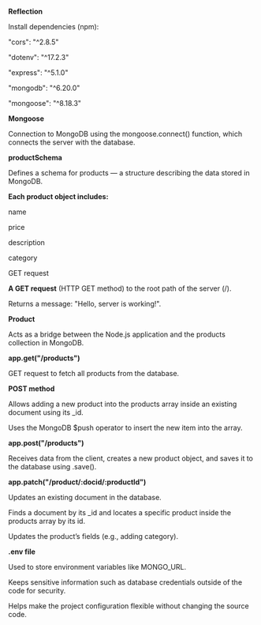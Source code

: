 **Reflection**

Install dependencies (npm):

"cors": "^2.8.5"

"dotenv": "^17.2.3"

"express": "^5.1.0"

"mongodb": "^6.20.0"

"mongoose": "^8.18.3"

**Mongoose**

Connection to MongoDB using the mongoose.connect() function, which connects the server with the database.

**productSchema**

Defines a schema for products — a structure describing the data stored in MongoDB.

**Each product object includes:**

name

price

description

category

GET request

**A GET request** (HTTP GET method) to the root path of the server (/).

Returns a message: "Hello, server is working!".

**Product**

Acts as a bridge between the Node.js application and the products collection in MongoDB.

**app.get("/products")**

GET request to fetch all products from the database.

**POST method**

Allows adding a new product into the products array inside an existing document using its _id.

Uses the MongoDB $push operator to insert the new item into the array.

**app.post("/products")**

Receives data from the client, creates a new product object, and saves it to the database using .save().

**app.patch("/product/:docid/:productId")**

Updates an existing document in the database.

Finds a document by its _id and locates a specific product inside the products array by its id.

Updates the product’s fields (e.g., adding category).

**.env file**

Used to store environment variables like MONGO_URL.

Keeps sensitive information such as database credentials outside of the code for security.

Helps make the project configuration flexible without changing the source code.

